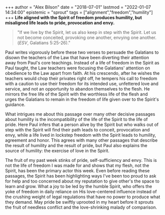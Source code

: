 +++
author = "Alex Bilson"
date = "2018-07-01"
lastmod = "2022-01-07 14:34:00"
epistemic = "sprout"
tags = ["alignment","freedom","humility"]
+++
**Life aligned with the Spirit of freedom produces humility, but misaligned life leads to pride, provocation and envy.**

> "If we live by the Spirit, let us also keep in step with the Spirit. Let us not become conceited, provoking one another, envying one another. (_ESV_, Galatians 5:25-26)."

Paul writes vigorously before these two verses to persuade the Galatians to disown the teachers of the Law that have been diverting their attention away from Paul's core teachings. Instead of a life of freedom in the Spirit as Paul taught, the Law teachers were focusing the Galatians' attention on obedience to the Law apart from faith. At his crescendo, after he wishes the teachers would chop their privates right off, he tempers his call to freedom with a caution to use their freedom for its intended use, unfettered love and service, and not an opportunity to abandon themselves to the flesh. He mirrors the free life of the Spirit with the worthless life of the flesh and urges the Galatians to remain in the freedom of life given over to the Spirit's guidance.

What intrigues me about this passage over many other decisive passages about humility is the incompatibility of the life of the Spirit to the life of pride. Here Paul infers that a person alive by the Spirit but who walks out of step with the Spirit will find their path leads to conceit, provocation and envy, while a life lived in lockstep freedom with the Spirit leads to humility, agreement and honor. This agrees with many other passages that describe the result of humility and the result of pride, but Paul also explains the source of humility: the exercise of love in the Spirit.

The fruit of my past week stinks of pride, self-sufficiency and envy. This is not the life of freedom I was made for and shows that my flesh, not the Spirit, has been the primary actor this week. Even before reading these passages, the Spirit has been highlighting ways I've been too proud to ask for help and too concerned about my reputation to give other's the space to learn and grow. What a joy to be led by the humble Spirit, who offers the yoke of freedom in daily reliance on His love-centered influence instead of the crushing weight of legal regulations that have no power to produce what they demand. May pride be swiftly uprooted in my heart before it sprouts the fruit of needless conflict and the love-shrinking malady of comparison.
